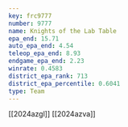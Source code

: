 ```yaml
---
key: frc9777
number: 9777
name: Knights of the Lab Table
epa_end: 15.71
auto_epa_end: 4.54
teleop_epa_end: 8.93
endgame_epa_end: 2.23
winrate: 0.4583
district_epa_rank: 713
district_epa_percentile: 0.6041
type: Team
---
```

[[2024azgl]]
[[2024azva]]
